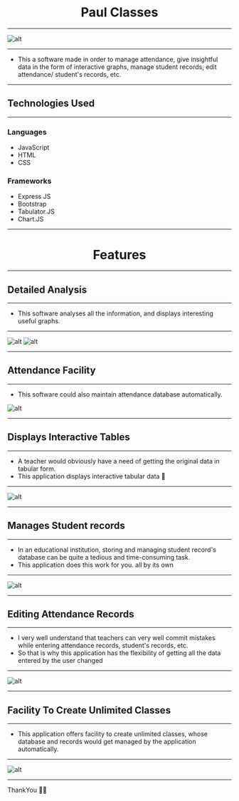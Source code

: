 <h1 align="center">Paul Classes</h1>

<hr>

![alt](Images/img1.PNG)

<hr>

- This a software made in order to manage attendance, give insightful data in the form of interactive graphs, manage student records, edit attendance/ student's records, etc.

<hr>

## Technologies Used

<hr>

### Languages

- JavaScript
- HTML
- CSS

### Frameworks

- Express JS
- Bootstrap
- Tabulator.JS
- Chart.JS

<hr>

<h1 align="center">Features</h1>

<hr>

## Detailed Analysis

<hr>

- This software analyses all the information, and displays interesting useful graphs.

<hr>

![alt](Images/img2.png)
![alt](Images/img6.png)

<hr>

## Attendance Facility

<hr>

- This software could also maintain attendance database automatically.

![alt](Images/img3.png)

<hr>

## Displays Interactive Tables

<hr>

- A teacher would obviously have a need of getting the original data in tabular form.
- This application displays interactive tabular data 🙂

<hr>

![alt](Images/img4.png)

<hr>

## Manages Student records

<hr>

- In an educational institution, storing and managing student record's database can be quite a tedious and time-consuming task.
- This application does this work for you. all by its own

<hr>

![alt](Images/img5.png)

<hr>

## Editing Attendance Records

<hr>

- I very well understand that teachers can very well commit mistakes while entering attendance records, student's records, etc.
- So that is why this application has the flexibility of getting all the data entered by the user changed

<hr>

![alt](Images/img7.png)

<hr>

## Facility To Create Unlimited Classes

<hr>

- This application offers facility to create unlimited classes, whose database and records would get managed by the application automatically.

<hr>

![alt](Images/img8.png)

<hr>

ThankYou 🙂💗